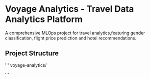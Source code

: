 # Voyage Analytics - Travel Data Analytics Platform

A comprehensive MLOps project for travel analytics,featuring gender classification, flight price prediction and hotel recommendations.

## Project Structure

'''
voyage-analytics/

'''

